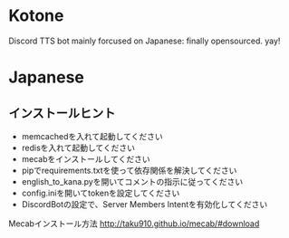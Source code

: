 # Kotone

Discord TTS bot mainly forcused on Japanese: finally opensourced. yay!

# Japanese

## インストールヒント

- memcachedを入れて起動してください
- redisを入れて起動してください
- mecabをインストールしてください
- pipでrequirements.txtを使って依存関係を解決してください
- english_to_kana.pyを開いてコメントの指示に従ってください
- config.iniを開いてtokenを設定してください
- DiscordBotの設定で、Server Members Intentを有効化してください

Mecabインストール方法
http://taku910.github.io/mecab/#download